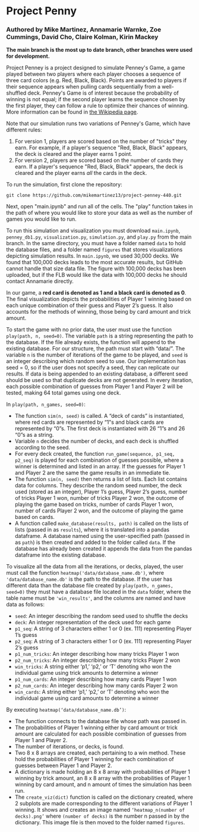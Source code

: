 # Project Penny
### Authored by Mike Martinez, Annamarie Warnke, Zoe Cummings, David Cho, Claire Kolman, Kirin Mackey

**The main branch is the most up to date branch, other branches were used for development.**

Project Penney is a project designed to simulate Penney's Game, a game played between two players where each player chooses a sequence of three card colors (e.g. Red, Black, Black). Points are awarded to players if their sequence appears when pulling cards sequentially from a well-shuffled deck. Penney's Game is of interest because the probability of winning is not equal; if the second player learns the sequence chosen by the first player, they can follow a rule to optimize their chances of winning. More information can be found in [the Wikipedia page](https://en.wikipedia.org/wiki/Penney%27s_game). 

Note that our simulation runs two variations of Penney's Game, which have different rules: 
1. For version 1, players are scored based on the number of "tricks" they earn. For example, if a player's sequence "Red, Black, Black" appears, the deck is cleared and the player earns 1 point. 
2. For version 2, players are scored based on the number of cards they earn. If a player's sequence "Red, Black, Black" appears, the deck is cleared and the player earns _all_ the cards in the deck. 

To run the simulation, first clone the repository: 

```git clone https://github.com/mikemartinez13/project-penney-440.git```

Next, open "main.ipynb" and run all of the cells. The "play" function takes in the path of where you would like to store your data as well as the number of games you would like to run. 

To run this simulation and visualization you must download `main.ipynb`, `penney_db1.py`, `visualization.py`, `simulation.py`, and `play.py` from the main branch. In the same directory, you must have a folder named `data` to hold the database files, and a folder named `figures` that stores visualizations depicting simulation results. In `main.ipynb`, we used 30,000 decks. We found that 100,000 decks leads to the most accurate results, but GitHub cannot handle that size data file. The figure with 100,000 decks has been uploaded, but if the FLB would like the data with 100,000 decks he should contact Annamarie directly.

In our game, a **red card is denoted as 1 and a black card is denoted as 0**. The final visualization depicts the probabilities of Player 1 winning based on each unique combination of their guess and Player 2’s guess. It also accounts for the methods of winning, those being by card amount and trick amount.

To start the game with no prior data, the user must use the function `play(path, n, seed=0)`. The variable `path` is a string representing the path to the database. If the file already exists, the function will append to the existing database. For our structure, the path must start with “data/”. The variable `n` is the number of iterations of the game to be played, and `seed` is an integer describing which random seed to use. Our implementation has seed = 0, so if the user does not specify a seed, they can replicate our results. If data is being appended to an existing database, a different seed should be used so that duplicate decks are not generated. In every iteration, each possible combination of guesses from Player 1 and Player 2 will be tested, making 64 total games using one deck. 

In `play(path, n_games, seed=0)`:
* The function `sim(n, seed)` is called. A “deck of cards” is instantiated, where red cards are represented by “1"s and black cards are represented by “0”s. The first deck is instantiated with 26 “1”s and 26 “0”s as a string.
* Variable `n` decides the number of decks, and each deck is shuffled according to the seed.
* For every deck created, the function `run_game(sequence, p1_seq, p2_seq)` is played for each combination of guesses possible, where a winner is determined and listed in an array. If the guesses for Player 1 and Player 2 are the same the game results in an immediate tie. 
* The function `sim(n, seed)` then returns a list of lists. Each list contains data for columns. They describe the random seed number, the deck used (stored as an integer), Player 1’s guess, Player 2’s guess, number of tricks Player 1 won, number of tricks Player 2 won, the outcome of playing the game based on tricks, number of cards Player 1 won, number of cards Player 2 won, and the outcome of playing the game based on cards.
* A function called `make_database(results, path)` is called on the lists of lists (passed in as `results`), where it is translated into a pandas dataframe. A database named using the user-specified path (passed in as `path`) is then created and added to the folder called `data`. If the database has already been created it appends the data from the pandas dataframe into the existing database.

To visualize all the data from all the iterations, or decks, played, the user must call the function `heatmap('data/database_name.db')`, where `'data/database_name.db'` is the path to the database. If the user has different data than the database file created by `play(path, n_games, seed=0)` they must have a database file located in the `data` folder, where the table name must be `'win_results'`, and the columns are named and have data as follows:
* `seed`: An integer describing the random seed used to shuffle the decks
* `deck`: An integer representation of the deck used for each game 
* `p1_seq`: A string of 3 characters either 1 or 0 (ex. 111) representing Player 1’s guess
* `p2_seq`: A string of 3 characters either 1 or 0 (ex. 111) representing Player 2’s guess
* `p1_num_tricks`: An integer describing how many tricks Player 1 won
* `p2_num_tricks`: An integer describing how many tricks Player 2 won
* `win_tricks`: A string either ‘p1,’ ‘p2,’ or ‘T’ denoting who won the individual game using trick amounts to determine a winner
* `p1_num_cards`: An integer describing how many cards Player 1 won
* `p2_num_cards`: An integer describing how many cards Player 2 won
* `win_cards`: A string either ‘p1,’ ‘p2,’ or ‘T’ denoting who won the individual game using card amounts to determine a winner

By executing `heatmap(‘data/database_name.db’)`:
* The function connects to the database file whose path was passed in.
* The probabilities of Player 1 winning either by card amount or trick amount are calculated for each possible combination of guesses from Player 1 and Player 2.
* The number of iterations, or decks, is found. 
* Two 8 x 8 arrays are created, each pertaining to a win method. These hold the probabilities of Player 1 winning for each combination of guesses between Player 1 and Player 2.
* A dictionary is made holding an 8 x 8 array with probabilities of Player 1 winning by trick amount, an 8 x 8 array with the probabilities of Player 1 winning by card amount, and n amount of times the simulation has been run.
* The `create_viz(dict)` function is called on the dictionary created, where 2 subplots are made corresponding to the different variations of Player 1 winning. It shows and creates an image named `‘heatmap_n(number of decks).png’` where `(number of decks)` is the number n passed in by the dictionary. This image file is then moved to the folder named `figures`.
